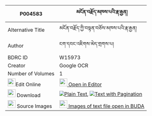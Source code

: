 |P004583|མངོན་བརྗོད་མཁས་པའི་རྣ་རྒྱན། 
| --- | --- 
|Alternative Title |མངོན་བརྗོད་ཀྱི་བསྟན་བཅོས་མཁས་པའི་རྣ་རྒྱན།
|Author| ངག་དབང་འཇིགས་མེད་གྲགས་པ།
|BDRC ID | W15973
|Creator | Google OCR
|Number of Volumes| 1
|<img width="25" src="https://img.icons8.com/color/25/000000/edit-property.png">Edit Online| [<img width="25" src="https://avatars.githubusercontent.com/u/45091458?s=200&v=4"> Open in Editor](http://editor.openpecha.org/P004583)
|<img width="25" src="https://img.icons8.com/fluent/48/000000/download-2.png"/>  Download | [![](https://img.icons8.com/color/20/000000/txt.png)Plain Text](https://github.com/Openpecha/P004583/releases/download/v1/ngonjo_khepa_i_nagyen_plain_P004583.zip), [![](https://img.icons8.com/color/20/000000/txt.png)Text with Pagination](https://github.com/Openpecha/P004583/releases/download/v1/ngonjo_khepa_i_nagyen_pages_P004583.zip)
|<img width="25" src="https://img.icons8.com/plasticine/100/000000/pictures-folder.png"/>  Source Images | [<img width="25" src="https://library.bdrc.io/icons/BUDA-small.svg"> Images of text file open in BUDA](https://library.bdrc.io/show/bdr:W15973)